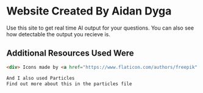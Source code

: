 # Website Created By Aidan Dyga

Use this site to get real time AI output for your questions.
You can also see how detectable the output you recieve is.

## Additional Resources Used Were

```html
<div> Icons made by <a href="https://www.flaticon.com/authors/freepik" title="Freepik"> Freepik </a> from <a href="https://www.flaticon.com/" title="Flaticon">www.flaticon.com'</a></div>

And I also used Particles
Find out more about this in the particles file
